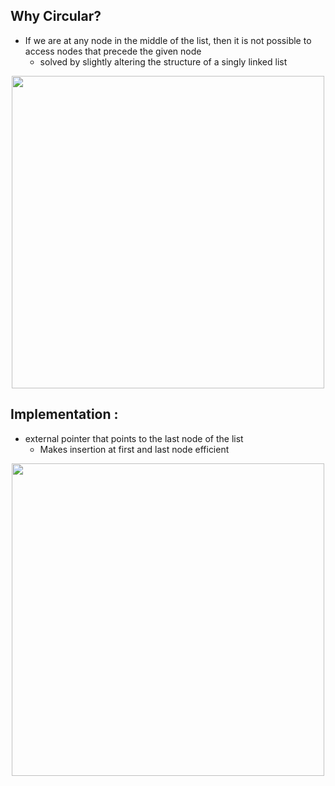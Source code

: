 ## Why Circular?

- If we are at any node in the middle of the list, then it is not possible to access nodes that precede the given node
    - solved by slightly altering the structure of a singly linked list

<p align="center"><img src="https://media.geeksforgeeks.org/wp-content/uploads/CircularSinglyLinkedList.png" width="500"></img></p>

## Implementation :

- external pointer that points to the last node of the list
    - Makes insertion at first and last node efficient

<p align="center"><img src="https://media.geeksforgeeks.org/wp-content/uploads/CircularSinglyLinkedList1.png" width="500"></img></p>